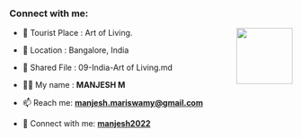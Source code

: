### Connect with me:

<img align="right" src="https://avatars3.githubusercontent.com/<github-id>?size=100" width="100px;" alt=""/>

- 🌱 Tourist Place : Art of Living.
- 👯 Location : Bangalore, India
- 📄 Shared File : 09-India-Art of Living.md

- 👨‍💻 My name : **MANJESH M**
- 📫 Reach me: **manjesh.mariswamy@gmail.com**
- 🔭 Connect with me: **[manjesh2022](https://github.com/manjesh2022/)** 

<!-- Connect with me: **[RajkumarSony](https://github.com/RajkumarSony/)** -->
